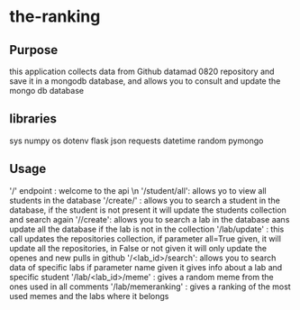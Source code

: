 # the-ranking

## Purpose
this application collects data from Github datamad 0820 repository and save it in a mongodb database, and allows you to consult and update the mongo db database

## libraries

sys
numpy
os
dotenv
flask
json
requests
datetime
random
pymongo

## Usage

'/' endpoint : welcome to the api \n
'/student/all': allows yo to view all students in the database
'/create/<studentname>' : allows you to search a student in the database, if the student is not present it will update the students collection and search again
'/<lab>/create': allows you to search a lab in the database aans update all the database if the lab is not in the collection
'/lab/update' : this call updates the repositories collection, if parameter all=True given, it will update all the repositories, in False or not given it will only update the openes and new pulls in github
'/<lab_id>/search': allows you to search data of specific labs if parameter name given it gives info about a lab and specific student
'/lab/<lab_id>/meme' : gives a random meme from the ones used in all comments
'/lab/memeranking' : gives a ranking of the most used memes and the labs where it belongs



